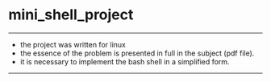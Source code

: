 # mini_shell_project
____
- the project was written for linux
- the essence of the problem is presented in full in the subject (pdf file).
- it is necessary to implement the bash shell in a simplified form.
____